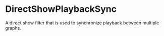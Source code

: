 # DirectShowPlaybackSync
A direct show filter that is used to synchronize playback between multiple graphs.
